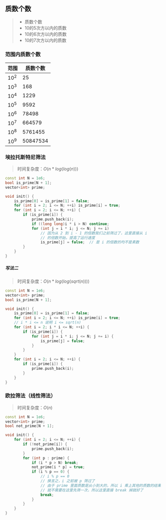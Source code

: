 ## 质数个数

> - 质数个数
> - 10的5次方以内的质数
> - 10的6次方以内的质数
> - 10的7次方以内的质数



### 范围内质数个数

| 范围    | 质数个数 |
| ------- | -------- |
| $10^ 2$ | 25       |
| $10^3$  | 168      |
| $10^4$  | 1229     |
| $10^5$  | 9592     |
| $10^6$  | 78498    |
| $10^7$  | 664579   |
| $10^8$  | 5761455  |
| $10^9$  | 50847534 |



### 埃拉托斯特尼筛法

> 时间复杂度：$O(n*log(log(n)))$

```cpp
const int N = 1e6;
bool is_prime[N + 1];
vector<int> prime;

void init() {
    is_prime[0] = is_prime[1] = false;
    for (int i = 2; i <= N; ++i) is_prime[i] = true;
    for (int i = 2; i <= N; ++i) {
        if (is_prime[i]) {
            prime.push_back(i);
            if ((long long)i * i > N) continue;
            for (int j = i * i; j <= N; j += i)
                // 因为从 2 到 i - 1 的倍数我们之前筛过了，这里直接从 i
                // 的倍数开始，提高了运行速度
                is_prime[j] = false;  // 是 i 的倍数的均不是素数
        }
    }
}
```



##### 写法二

> 时间复杂度：$O(n*log(log(sqrt(n))))$

```cpp
const int N = 1e6;
vector<int> prime;
bool is_prime[N + 1];

void init() {
    is_prime[0] = is_prime[1] = false;
    for (int i = 2; i <= N; ++i) is_prime[i] = true;
    // i * i <= n 说明 i <= sqrt(n)
    for (int i = 2; i * i <= N; ++i) {
        if (is_prime[i]) {
            for (int j = i * i; j <= N; j += i) {
                is_prime[j] = false;       
            }
        }
    }
    for (int i = 2; i <= N; ++i) {
        if (is_prime[i]) {
            prime.push_back(i);
        }
    }
}
```





### 欧拉筛法（线性筛法）

> 时间复杂度：$O(n)$

```cpp
const int N = 1e6;
vector<int> prime;
bool not_prime[N + 1];

void init() {
    for (int i = 2; i <= N; ++i) {
        if (!not_prime[i]) {
            prime.push_back(i);
        }
        for (int p : prime) {
            if (i * p > N) break;
            not_prime[i * p] = true;
            if (i % p == 0) {
                // i % p == 0
                // 换言之，i 之前被 p 筛过了
                // 由于 prime 里面质数是从小到大的，所以 i 乘上其他的质数的结果一定会被 p 的倍数筛掉
                // 就不需要在这里先筛一次，所以这里直接 break 掉就好了
                break;
            }
        }
    }
}
```

